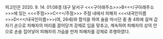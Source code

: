 피고인은 2020. 9. 14. 01:08경 대구 달서구 <<<구아래주소>>>B<<</구아래주소>>>에 있는 <<<주점>>>C<<</주점>>> 주점 내에서 피해자 <<<내국인이름>>>D<<</내국인이름>>>(여, 26세)와 합석을 하여 술을 마시던 중 총 4회에 걸쳐 갑자기 손으로 피해자의 머리를 끌어당겨 강제로 입을 맞추고, 계속하여 피해자의 상의 안으로 손을 집어넣어 피해자의 가슴을 만져 피해자를 강제로 추행하였다.
